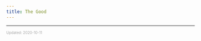 ```yaml
---
title: The Good
---
```


---

<sup><sub><font color="#a6a6a6">Updated: 2020-10-11</font></sub></sup>
